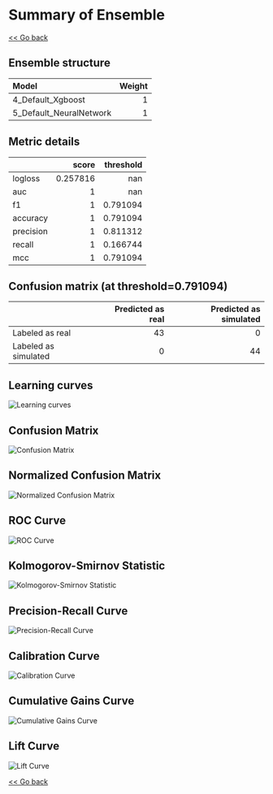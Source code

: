 # Summary of Ensemble

[<< Go back](../README.md)


## Ensemble structure
| Model                   |   Weight |
|:------------------------|---------:|
| 4_Default_Xgboost       |        1 |
| 5_Default_NeuralNetwork |        1 |

## Metric details
|           |    score |   threshold |
|:----------|---------:|------------:|
| logloss   | 0.257816 |  nan        |
| auc       | 1        |  nan        |
| f1        | 1        |    0.791094 |
| accuracy  | 1        |    0.791094 |
| precision | 1        |    0.811312 |
| recall    | 1        |    0.166744 |
| mcc       | 1        |    0.791094 |


## Confusion matrix (at threshold=0.791094)
|                      |   Predicted as real |   Predicted as simulated |
|:---------------------|--------------------:|-------------------------:|
| Labeled as real      |                  43 |                        0 |
| Labeled as simulated |                   0 |                       44 |

## Learning curves
![Learning curves](learning_curves.png)
## Confusion Matrix

![Confusion Matrix](confusion_matrix.png)


## Normalized Confusion Matrix

![Normalized Confusion Matrix](confusion_matrix_normalized.png)


## ROC Curve

![ROC Curve](roc_curve.png)


## Kolmogorov-Smirnov Statistic

![Kolmogorov-Smirnov Statistic](ks_statistic.png)


## Precision-Recall Curve

![Precision-Recall Curve](precision_recall_curve.png)


## Calibration Curve

![Calibration Curve](calibration_curve_curve.png)


## Cumulative Gains Curve

![Cumulative Gains Curve](cumulative_gains_curve.png)


## Lift Curve

![Lift Curve](lift_curve.png)



[<< Go back](../README.md)
